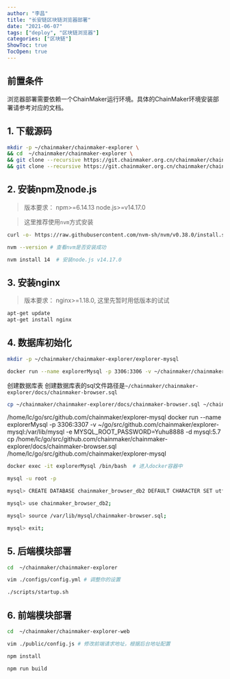 ```yaml
---
author: "李昌"
title: "长安链区块链浏览器部署"
date: "2021-06-07"
tags: ["deploy", "区块链浏览器"]
categories: ["区块链"]
ShowToc: true
TocOpen: true
---
```


## 前置条件
浏览器部署需要依赖一个ChainMaker运行环境。具体的ChainMaker环境安装部署请参考对应的文档。

## 1. 下载源码
```bash
mkdir -p ~/chainmaker/chainmaker-explorer \
&& cd  ~/chainmaker/chainmaker-explorer \
&& git clone --recursive https://git.chainmaker.org.cn/chainmaker/chainmaker-explorer.git \
&& git clone --recursive https://git.chainmaker.org.cn/chainmaker/chainmaker-explorer-web.git
```

## 2. 安装npm及node.js
> 版本要求： npm>=6.14.13 node.js>=v14.17.0

> 这里推荐使用`nvm`方式安装
```bash
curl -o- https://raw.githubusercontent.com/nvm-sh/nvm/v0.38.0/install.sh | bash  # 安装nvm

nvm --version # 查看nvm是否安装成功

nvm install 14  # 安装node.js v14.17.0

```


## 3. 安装nginx
> 版本要求： nginx>=1.18.0, 这里先暂时用低版本的试试

```bash
apt-get update
apt-get install nginx
```

## 4. 数据库初始化
```bash
mkdir -p ~/chainmaker/chainmaker-explorer/explorer-mysql

docker run --name explorerMysql -p 3306:3306 -v ~/chainmaker/chainmaker-explorer/explorer-mysql:/var/lib/mysql -e MYSQL_ROOT_PASSWORD=Yuhu8888 -d mysql:5.7
```

创建数据库表
创建数据库表的sql文件路径是`~/chainmaker/chainmaker-explorer/docs/chainmaker-browser.sql`
```bash
cp ~/chainmaker/chainmaker-explorer/docs/chainmaker-browser.sql ~/chainmaker/chainmaker-explorer/explorer-mysql
```
/home/lc/go/src/github.com/chainmaker/explorer-mysql
docker run --name explorerMysql -p 3306:3307 -v ~/go/src/github.com/chainmaker/explorer-mysql:/var/lib/mysql -e MYSQL_ROOT_PASSWORD=Yuhu8888 -d mysql:5.7
cp /home/lc/go/src/github.com/chainmaker/chainmaker-explorer/docs/chainmaker-browser.sql /home/lc/go/src/github.com/chainmaker/explorer-mysql
```bash
docker exec -it explorerMysql /bin/bash  # 进入docker容器中

mysql -u root -p 

mysql> CREATE DATABASE chainmaker_browser_db2 DEFAULT CHARACTER SET utf8 DEFAULT COLLATE utf8_general_ci;

mysql> use chainmaker_browser_db2;

mysql> source /var/lib/mysql/chainmaker-browser.sql;

mysql> exit;

```

## 5. 后端模块部署

```bash
cd  ~/chainmaker/chainmaker-explorer

vim ./configs/config.yml # 调整你的设置

./scripts/startup.sh
```

## 6. 前端模块部署
```bash
cd  ~/chainmaker/chainmaker-explorer-web

vim ./public/config.js # 修改前端请求地址，根据后台地址配置

```

```bash
npm install

npm run build
```




